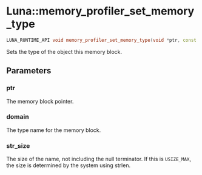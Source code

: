 # Luna::memory_profiler_set_memory_type

```c++
LUNA_RUNTIME_API void memory_profiler_set_memory_type(void *ptr, const c8 *type, usize str_size=USIZE_MAX)
```

Sets the type of the object this memory block. 



## Parameters
### ptr
The memory block pointer. 

### domain
The type name for the memory block. 

### str_size
The size of the name, not including the null terminator. If this is `USIZE_MAX`, the size is determined by the system using strlen. 

